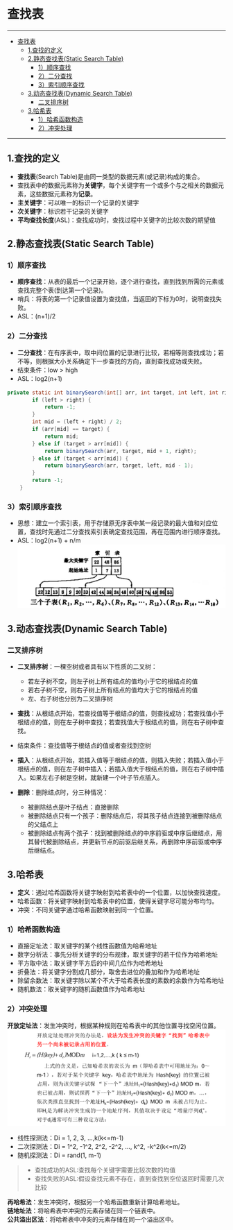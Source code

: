 # 查找表

---
<!-- TOC -->
* [查找表](#查找表)
  * [1.查找的定义](#1查找的定义)
  * [2.静态查找表(Static Search Table)](#2静态查找表static-search-table)
    * [1）顺序查找](#1顺序查找)
    * [2）二分查找](#2二分查找)
    * [3）索引顺序查找](#3索引顺序查找)
  * [3.动态查找表(Dynamic Search Table)](#3动态查找表dynamic-search-table)
    * [二叉排序树](#二叉排序树)
  * [3.哈希表](#3哈希表)
    * [1）哈希函数构造](#1哈希函数构造)
    * [2）冲突处理](#2冲突处理)
<!-- TOC -->

---

## 1.查找的定义

- **查找表**(Search Table)是由同一类型的数据元素(或记录)构成的集合。  
- 查找表中的数据元素称为**关键字**，每个关键字有一个或多个与之相关的数据元素，这些数据元素称为**记录**。
- **主关键字**：可以唯一的标识一个记录的关键字
- **次关键字**：标识若干记录的关键字
- **平均查找长度**(ASL)：查找成功时，查找过程中关键字的比较次数的期望值

## 2.静态查找表(Static Search Table)

### 1）顺序查找

- **顺序查找**：从表的最后一个记录开始，逐个进行查找，直到找到所需的元素或查找完整个表(到达第一个记录)。
- 哨兵：将表的第一个记录值设置为查找值，当返回的下标为0时，说明查找失败。
- ASL：(n+1)/2

### 2）二分查找

- **二分查找**：在有序表中，取中间位置的记录进行比较，若相等则查找成功；若不等，则根据大小关系确定下一步查找的方向，直到查找成功或失败。
- 结束条件：low > high
- ASL：log2(n+1)

```java
private static int binarySearch(int[] arr, int target, int left, int right) {
        if (left > right) {
            return -1;
        }
        int mid = (left + right) / 2;
        if (arr[mid] == target) {
            return mid;
        } else if (target > arr[mid]) {
            return binarySearch(arr, target, mid + 1, right);
        } else if (target < arr[mid]) {
            return binarySearch(arr, target, left, mid - 1);
        }
        return -1;
    }
```

### 3）索引顺序查找

- 思想：建立一个索引表，用于存储原无序表中某一段记录的最大值和对应位置，查找时先通过二分查找索引表确定查找范围，再在范围内进行顺序查找。
- ASL：log2(n+1) + n/m
![img.png](./pics/img_16.png)


## 3.动态查找表(Dynamic Search Table)

### 二叉排序树

- **二叉排序树**：一棵空树或者具有以下性质的二叉树：
    - 若左子树不空，则左子树上所有结点的值均小于它的根结点的值
    - 若右子树不空，则右子树上所有结点的值均大于它的根结点的值
    - 左、右子树也分别为二叉排序树

- **查找**：从根结点开始，若查找值等于根结点的值，则查找成功；若查找值小于根结点的值，则在左子树中查找；若查找值大于根结点的值，则在右子树中查找。
- 结束条件：查找值等于根结点的值或者查找到空树
- **插入**：从根结点开始，若插入值等于根结点的值，则插入失败；若插入值小于根结点的值，则在左子树中插入；若插入值大于根结点的值，则在右子树中插入。如果左右子树是空树，就新建一个叶子节点插入。
- **删除**：删除结点时，分三种情况：
    - 被删除结点是叶子结点：直接删除
    - 被删除结点只有一个孩子：删除结点后，将其孩子结点连接到被删除结点的父结点上
    - 被删除结点有两个孩子：找到被删除结点的中序前驱或中序后继结点，用其替代被删除结点，并更新节点的前驱后继关系，再删除中序前驱或中序后继结点。


## 3.哈希表

- **定义**：通过哈希函数将关键字映射到哈希表中的一个位置，以加快查找速度。
- 哈希函数：将关键字映射到哈希表中的位置，使得关键字尽可能分布均匀。
- 冲突：不同关键字通过哈希函数映射到同一个位置。

### 1）哈希函数构造

- 直接定址法：取关键字的某个线性函数值为哈希地址
- 数字分析法：事先分析关键字的分布规律，取关键字的若干位作为哈希地址
- 平方取中法：取关键字平方后的中间几位作为哈希地址
- 折叠法：将关键字分割成几部分，取舍去进位的叠加和作为哈希地址
- 除留余数法：取关键字除以某个不大于哈希表长度的素数的余数作为哈希地址
- 随机数法：取关键字的随机函数值作为哈希地址

### 2）冲突处理

**开放定址法**：发生冲突时，根据某种规则在哈希表中的其他位置寻找空闲位置。
![img.png](./pics/img_17.png)
- 线性探测法：Di = 1, 2, 3, ...,k(k<=m-1)
- 二次探测法：Di = 1^2, -1^2, 2^2, -2^2, ..., k^2, -k^2(k<=m/2)
- 随机探测法：Di = rand(1, m-1)
> - 查找成功的ASL:查找每个关键字需要比较次数的均值
> - 查找失败的ASL:假设查找元素不存在，直到查找到空位返回时需要几次比较

**再哈希法**：发生冲突时，根据另一个哈希函数重新计算哈希地址。  
**链地址法**：将哈希表中冲突的元素存储在同一个链表中。  
**公共溢出区法**：将哈希表中冲突的元素存储在同一个溢出区中。